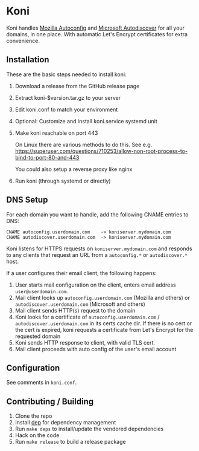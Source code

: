 # Koni

Koni handles [Mozilla Autoconfig](https://developer.mozilla.org/en-US/docs/Mozilla/Thunderbird/Autoconfiguration) and [Microsoft Autodiscover](https://docs.microsoft.com/en-us/exchange/client-developer/exchange-web-services/autodiscover-for-exchange) for all your domains, in one place. With automatic Let's Encrypt certificates for extra convenience.

## Installation

These are the basic steps needed to install koni:

1. Download a release from the GitHub release page
2. Extract koni-$version.tar.gz to your server
3. Edit koni.conf to match your environment
4. Optional: Customize and install koni.service systemd unit
5. Make koni reachable on port 443

   On Linux there are various methods to do this. See e.g. https://superuser.com/questions/710253/allow-non-root-process-to-bind-to-port-80-and-443

   You could also setup a reverse proxy like nginx

6. Run koni (through systemd or directly)

## DNS Setup

For each domain you want to handle, add the following CNAME entries to DNS:

```
CNAME autoconfig.userdomain.com    -> koniserver.mydomain.com
CNAME autodiscover.userdomain.com  -> koniserver.mydomain.com
```

Koni listens for HTTPS requests on `koniserver.mydomain.com` and responds to any clients that request an URL from a `autoconfig.*` or `autodiscover.*` host.

If a user configures their email client, the following happens:

1. User starts mail configuration on the client, enters email address `user@userdomain.com`.
2. Mail client looks up `autoconfig.userdomain.com` (Mozilla and others) or `autodiscover.userdomain.com` (Microsoft and others)
3. Mail client sends HTTP(s) request to the domain
4. Koni looks for a certificate of `autoconfig.userdomain.com` / `autodiscover.userdomain.com` in its certs cache dir. If there is no cert or the cert is expired, koni requests a certificate from Let's Encrypt for the requested domain
5. Koni sends HTTP response to client, with valid TLS cert.
6. Mail client proceeds with auto config of the user's email account

## Configuration

See comments in `koni.conf`.

## Contributing / Building

1. Clone the repo
2. Install [dep](https://golang.github.io/dep/) for dependency management
3. Run `make deps` to install/update the vendored dependencies
4. Hack on the code
5. Run `make release` to build a release package
